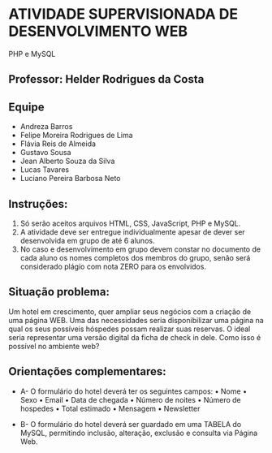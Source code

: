 # ATIVIDADE SUPERVISIONADA DE DESENVOLVIMENTO WEB
PHP e MySQL

## Professor: Helder Rodrigues da Costa

## Equipe
- Andreza Barros
- Felipe Moreira Rodrigues de Lima
- Flávia Reis de Almeida
- Gustavo Sousa
- Jean Alberto Souza da Silva
- Lucas Tavares
- Luciano Pereira Barbosa Neto

## Instruções: 
1.	Só serão aceitos arquivos HTML, CSS, JavaScript, PHP e MySQL.
2.	A atividade deve ser entregue individualmente apesar de dever ser desenvolvida em grupo de até 6 alunos.
3.	No caso e desenvolvimento em grupo devem constar no documento de cada aluno os nomes completos dos membros do grupo, senão será considerado plágio com nota ZERO para os envolvidos.

## Situação problema:
Um hotel em crescimento, quer ampliar seus negócios com a criação de uma página WEB. Uma das necessidades seria disponibilizar uma página na qual os seus possíveis hóspedes possam realizar suas reservas. O ideal seria representar uma versão digital da ficha de check in dele. Como isso é possível no ambiente web?

## Orientações complementares:
* A-	O formulário do hotel deverá ter os seguintes campos:
•	Nome
•	Sexo
•	Email
•	Data de chegada
•	Número de noites
•	Número de hospedes
•	Total estimado
•	Mensagem
•	Newsletter

* B-	O formulário do hotel deverá ser guardado em uma TABELA do MySQL, permitindo inclusão, alteração, exclusão e consulta via Página Web.


